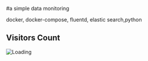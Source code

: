 #a simple data monitoring 

docker, docker-compose, fluentd, elastic search,python

## Visitors Count

<img align="left" src = "https://profile-counter.glitch.me/fluentd/count.svg" alt ="Loading">
